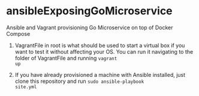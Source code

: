 # ansibleExposingGoMicroservice
Ansible and Vagrant provisioning Go Microservice on top of Docker Compose

1. VagrantFile in root is what should be used to start a virtual box if you want to test it without affecting your OS. You can run it navigating to the folder of VagrantFile and running <code>vagrant up</code>

2. If you have already provisioned a machine with Ansible installed, just clone this repository and run <code>sudo ansible-playbook site.yml</code>
